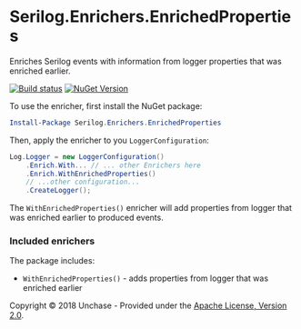 # Serilog.Enrichers.EnrichedProperties

Enriches Serilog events with information from logger properties that was enriched earlier.
 
[![Build status](https://ci.appveyor.com/api/projects/status/5?svg=true)](https://ci.appveyor.com/project/serilog/serilog-enrichers-enrichedproperties) [![NuGet Version](http://img.shields.io/nuget/v/Serilog.Enrichers.EnrichedProperties.svg?style=flat)](https://www.nuget.org/packages/Serilog.Enrichers.EnrichedProperties/)

To use the enricher, first install the NuGet package:

```powershell
Install-Package Serilog.Enrichers.EnrichedProperties
```

Then, apply the enricher to you `LoggerConfiguration`:

```csharp
Log.Logger = new LoggerConfiguration()
    .Enrich.With... // ... other Enrichers here
    .Enrich.WithEnrichedProperties()
    // ...other configuration...
    .CreateLogger();
```

The `WithEnrichedProperties()` enricher will add properties from logger that was enriched earlier to produced events.

### Included enrichers

The package includes:

 * `WithEnrichedProperties()` - adds properties from logger that was enriched earlier

Copyright &copy; 2018 Unchase - Provided under the [Apache License, Version 2.0](http://apache.org/licenses/LICENSE-2.0.html).
